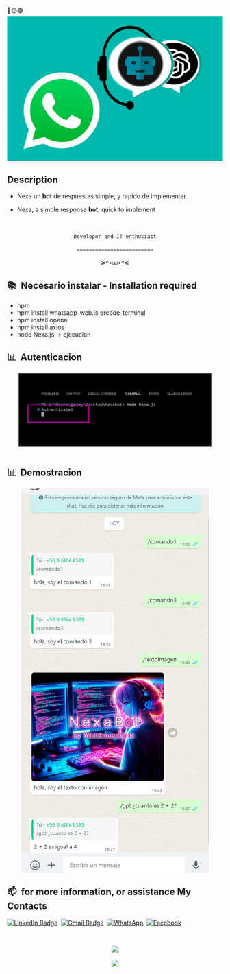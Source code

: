 <div>
🔴🟡🟢

<br>

</div>


<div align="center">
  <img src="img/Banner.jpg">
</div>


<div>

  ## Description

  - Nexa un **bot** de respuestas simple, y rapido de implementar.
  <!-- - 🔭 I'm currently working on <a href="#">MyJob</a> -->

  - Nexa, a simple response **bot**, quick to implement

  <br>
  

</div>


<div align="center">

  `Developer and IT enthusiast`
  <br>

  `=========================`
  <br>

  ≽^•⩊•^≼
</div>


<div>

  ## 📚 &nbsp;Necesario instalar - Installation required

  - npm
  - npm install whatsapp-web.js qrcode-terminal
  - npm install openai
  - npm install axios
  - node Nexa.js -> ejecucion

</div>


<div>

</div>

<div>

  ## 📊 &nbsp;Autenticacion
  <div align="center">
    <img width=450 height=170 align="center" alt="#" src="img/feature1.jpg"/>
  </div>
  <br>
  
  ## 📊 &nbsp;Demostracion

  <div align="center">
    <img align="center" alt="#" src="img/example.png"/>
  </div>
</div>

<div>

  ## 📫 &nbsp;for more information, or assistance My Contacts

  [![LinkedIn Badge](https://img.shields.io/badge/-diana_noa-blue?style=flat-square&logo=Linkedin&logoColor=white&link=https://www.linkedin.com/in/pablodsilva/)](https://www.linkedin.com/in/diana-noa/)&nbsp;
  [![Gmail Badge](https://img.shields.io/badge/-diana.g.noa@gmail.com-red?style=flat-square&logo=Gmail&logoColor=white)](mailto:diana.g.noa@gmail.com)&nbsp;
  [![WhatsApp](https://img.shields.io/badge/WhatsApp-25D366?&logo=whatsapp&logoColor=white)](https://wa.me/+56961648589)&nbsp;
  [![Facebook](https://img.shields.io/badge/Facebook-%231877F2.svg?logo=Facebook&logoColor=white)](https://www.facebook.com/profile.php?id=100093746306631&mibextid=ZbWKwL)&nbsp;
 

</div>

<br>
<p align="center"">
<img src="https://media.giphy.com/media/jpVnC65DmYeyRL4LHS/giphy.gif" width="60%">
</p>
<p  align="center">
<img src="https://user-images.githubusercontent.com/73097560/115834477-dbab4500-a447-11eb-908a-139a6edaec5c.gif">             
<br>
